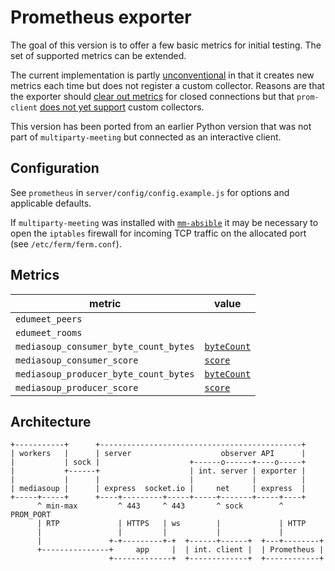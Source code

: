 # Prometheus exporter

The goal of this version is to offer a few basic metrics for
initial testing. The set of supported metrics can be extended.

The current implementation is partly
[unconventional](https://prometheus.io/docs/instrumenting/writing_exporters)
in that it creates new metrics each time but does not register a
custom collector. Reasons are that the exporter should
[clear out metrics](https://github.com/prometheus/client_python/issues/182)
for closed connections but that `prom-client`
[does not yet support](https://github.com/siimon/prom-client/issues/241)
custom collectors.

This version has been ported from an earlier Python version that was not part
of `multiparty-meeting` but connected as an interactive client.

## Configuration

See `prometheus` in `server/config/config.example.js` for options and
applicable defaults.

If `multiparty-meeting` was installed with 
[`mm-absible`](https://github.com/misi/mm-ansible)
it may be necessary to open the `iptables` firewall for incoming TCP traffic
on the allocated port (see `/etc/ferm/ferm.conf`).

## Metrics

| metric | value |
|--------|-------|
| `edumeet_peers`| |
| `edumeet_rooms`| |
| `mediasoup_consumer_byte_count_bytes`| [`byteCount`](https://mediasoup.org/documentation/v3/mediasoup/rtc-statistics/#Consumer-Statistics) |
| `mediasoup_consumer_score`| [`score`](https://mediasoup.org/documentation/v3/mediasoup/rtc-statistics/#Consumer-Statistics) |
| `mediasoup_producer_byte_count_bytes`| [`byteCount`](https://mediasoup.org/documentation/v3/mediasoup/rtc-statistics/#Producer-Statistics) |
| `mediasoup_producer_score`| [`score`](https://mediasoup.org/documentation/v3/mediasoup/rtc-statistics/#Producer-Statistics) |

## Architecture

```
+-----------+      +---------------------------------------------+
| workers   |      | server                    observer API      |
|           | sock |                    +------o------+----o-----+
|           +------+                    | int. server | exporter |
|           |      |                    |             |          |
| mediasoup |      | express  socket.io |     net     | express  |
+-----+-----+      +----+---------+-----+-----+-------+-----+----+
      ^ min-max         ^ 443     ^ 443       ^ sock        ^ PROM_PORT
      | RTP             | HTTPS   | ws        |             | HTTP
      |                 |         |           |             |
      |               +-+---------+-+  +------+------+  +---+--------+
      +---------------+     app     |  | int. client |  | Prometheus |
                      +-------------+  +-------------+  +------------+
```
